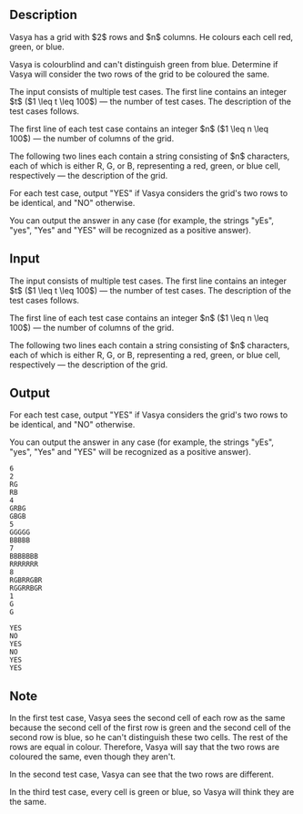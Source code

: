 ## Description

<div><p>Vasya has a grid with $2$ rows and $n$ columns. He colours each cell red, green, or blue.</p><p>Vasya is colourblind and can't distinguish green from blue. Determine if Vasya will consider the two rows of the grid to be coloured the same.</p></div><div class="input-specification"><p>The input consists of multiple test cases. The first line contains an integer $t$ ($1 \leq t \leq 100$)&nbsp;— the number of test cases. The description of the test cases follows.</p><p>The first line of each test case contains an integer $n$ ($1 \leq n \leq 100$)&nbsp;— the number of columns of the grid.</p><p>The following two lines each contain a string consisting of $n$ characters, each of which is either <span class="tex-font-style-tt">R</span>, <span class="tex-font-style-tt">G</span>, or <span class="tex-font-style-tt">B</span>, representing a red, green, or blue cell, respectively&nbsp;— the description of the grid.</p></div><div class="output-specification"><p>For each test case, output "<span class="tex-font-style-tt">YES</span>" if Vasya considers the grid's two rows to be identical, and "<span class="tex-font-style-tt">NO</span>" otherwise.</p><p>You can output the answer in any case (for example, the strings "<span class="tex-font-style-tt">yEs</span>", "<span class="tex-font-style-tt">yes</span>", "<span class="tex-font-style-tt">Yes</span>" and "<span class="tex-font-style-tt">YES</span>" will be recognized as a positive answer).</p></div>

## Input

<p>The input consists of multiple test cases. The first line contains an integer $t$ ($1 \leq t \leq 100$)&nbsp;— the number of test cases. The description of the test cases follows.</p><p>The first line of each test case contains an integer $n$ ($1 \leq n \leq 100$)&nbsp;— the number of columns of the grid.</p><p>The following two lines each contain a string consisting of $n$ characters, each of which is either <span class="tex-font-style-tt">R</span>, <span class="tex-font-style-tt">G</span>, or <span class="tex-font-style-tt">B</span>, representing a red, green, or blue cell, respectively&nbsp;— the description of the grid.</p>

## Output

<p>For each test case, output "<span class="tex-font-style-tt">YES</span>" if Vasya considers the grid's two rows to be identical, and "<span class="tex-font-style-tt">NO</span>" otherwise.</p><p>You can output the answer in any case (for example, the strings "<span class="tex-font-style-tt">yEs</span>", "<span class="tex-font-style-tt">yes</span>", "<span class="tex-font-style-tt">Yes</span>" and "<span class="tex-font-style-tt">YES</span>" will be recognized as a positive answer).</p>





```input1|2,3,4,8,9,10,14,15,16
6
2
RG
RB
4
GRBG
GBGB
5
GGGGG
BBBBB
7
BBBBBBB
RRRRRRR
8
RGBRRGBR
RGGRRBGR
1
G
G
```




```output1
YES
NO
YES
NO
YES
YES
```



## Note

<p>In the first test case, Vasya sees the second cell of each row as the same because the second cell of the first row is green and the second cell of the second row is blue, so he can't distinguish these two cells. The rest of the rows are equal in colour. Therefore, Vasya will say that the two rows are coloured the same, even though they aren't.</p><p>In the second test case, Vasya can see that the two rows are different.</p><p>In the third test case, every cell is green or blue, so Vasya will think they are the same.</p>
